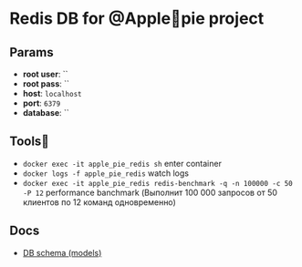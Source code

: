 # Redis DB for @Apple🥧pie project

## Params

   * **root user**: ``
   * **root pass**: ``
   * **host**: `localhost`
   * **port**: `6379`
   * **database**: ``

## Tools🐳

 * `docker exec -it apple_pie_redis sh` enter container
 * `docker logs -f apple_pie_redis` watch logs
 * `docker exec -it apple_pie_redis redis-benchmark -q -n 100000 -c 50 -P 12` performance banchmark (Выполнит 100 000 запросов от 50 клиентов по 12 команд одновременно)

## Docs

 * [DB schema (models)](./SCHEMA_DOC.md)    
